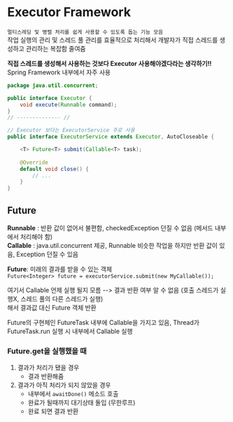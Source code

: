 # Executor Framework
`멀티스레딩 및 병렬 처리를 쉽게 사용할 수 있도록 돕는 기능 모음`<br>
작업 실행의 관리 및 스레드 풀 관리를 효율적으로 처리해서 개발자가 직접 스레드를 생성하고 관리하는 복잡함 줄여줌

**직접 스레드를 생성해서 사용하는 것보다 Executor 사용해야겠다라는 생각하기!!**<br>
Spring Framework 내부에서 자주 사용

```java
package java.util.concurrent;

public interface Executor {
    void execute(Runnable command);
}
// -------------- //

// Executor 보다는 ExecutorService 주로 사용
public interface ExecutorService extends Executor, AutoCloseable {

    <T> Future<T> submit(Callable<T> task);
    
    @Override
    default void close() {
        // ...
    }
}
```

## Future
**Runnable** : 반환 값이 없어서 불편함, checkedException 던질 수 없음 (메서드 내부에서 처리해야 함)<br>
**Callable** : java.util.concurrent 제공, Runnable 비슷한 작업을 하지만 반환 값이 있음, Exception 던질 수 있음

**Future**: 미래의 결과를 받을 수 있는 객체<br>
`Future<Integer> future = executorService.submit(new MyCallable());`

여기서 Callable 언제 실행 될지 모름 --> 결과 반환 여부 알 수 없음 (호출 스레드가 실행X, 스레드 풀의 다른 스레드가 실행)<br>
해서 결과값 대신 Future 객체 반환

Future의 구현체인 FutureTask 내부에 Callable을 가지고 있음, Thread가 FutureTask.run 실행 시 내부에서 Callable 실행

### Future.get을 실행했을 때
1. 결과가 처리가 됐을 경우
    - 결과 반환해줌
2. 결과가 아직 처리가 되지 않았을 경우
   - 내부에서 `awaitDone()` 메소드 호출
   - 완료가 될때까지 대기상태 돌입 (무한루프)
   - 완료 되면 결과 반환  

